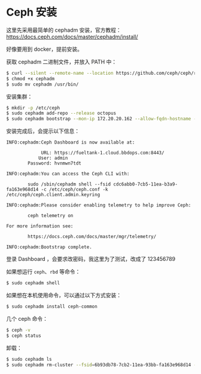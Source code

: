 # Ceph 安装

这里先采用最简单的 cephadm 安装，官方教程：https://docs.ceph.com/docs/master/cephadm/install/

好像要用到 docker，提前安装。

获取 cephadm 二进制文件，并放入 PATH 中：

```bash
$ curl --silent --remote-name --location https://github.com/ceph/ceph/raw/octopus/src/cephadm/cephadm
$ chmod +x cephadm
$ sudo mv cephadm /usr/bin/
```

安装集群：

```bash
$ mkdir -p /etc/ceph
$ sudo cephadm add-repo --release octopus
$ sudo cephadm bootstrap --mon-ip 172.20.20.162 --allow-fqdn-hostname --allow-overwrite
```

安装完成后，会提示以下信息：

```
INFO:cephadm:Ceph Dashboard is now available at:

             URL: https://fueltank-1.cloud.bbdops.com:8443/
            User: admin
        Password: hvnmwn7tdt

INFO:cephadm:You can access the Ceph CLI with:

        sudo /sbin/cephadm shell --fsid cdc6abb0-7cb5-11ea-b3a9-fa163e968d14 -c /etc/ceph/ceph.conf -k /etc/ceph/ceph.client.admin.keyring

INFO:cephadm:Please consider enabling telemetry to help improve Ceph:

        ceph telemetry on

For more information see:

        https://docs.ceph.com/docs/master/mgr/telemetry/

INFO:cephadm:Bootstrap complete.
```

登录 Dashboard ，会要求改密码，我这里为了测试，改成了 123456789

如果想运行 `ceph`、`rbd` 等命令：

```bash
$ sudo cephadm shell
```

如果想在本机使用命令，可以通过以下方式安装：

```bash
$ sudo cephadm install ceph-common
```

几个 ceph 命令：

```bash
$ ceph -v
$ ceph status
```

卸载：

```bash
$ sudo cephadm ls
$ sudo cephadm rm-cluster --fsid=6b93db78-7cb2-11ea-93bb-fa163e968d14 --force
```


